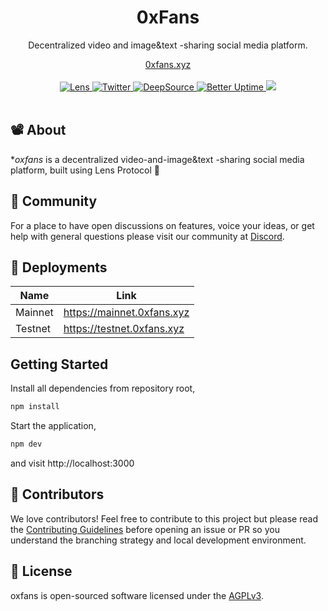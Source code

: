 <div align="center">
    <h1>0xFans</h1>
    <p>Decentralized video and image&text -sharing social media platform.</p>
    <a href="https://mainnet.0xtrip.xyz">0xfans.xyz</a>
</div>
<br>
<div align="center">
    <a href="https://lenstube.xyz/sasicodes.lens">
        <img src="https://lens-badge.vercel.app/api/badge/sasicodes.lens" alt="Lens">
    </a>
    <a href="https://twitter.com/0xtripxyz">
        <img src="https://img.shields.io/twitter/follow/0xtripxyz?style=social" alt="Twitter">
    </a>
   <a href="https://app.deepsource.com/gh/IndexOutOfBounds998/oxfans/?ref=repository-badge}" target="_blank"><img alt="DeepSource" title="DeepSource" src="https://app.deepsource.com/gh/IndexOutOfBounds998/oxfans.svg/?label=active+issues&show_trend=true&token=u-H2BAmuJbTMmMn2xJYjcHoE"/>
   </a>
     <a href="https://0xfans.betteruptime.com">
        <img src="https://betteruptime.com/status-badges/v1/monitor/dfaw.svg" alt="Better Uptime">
    </a>
   <a title="Crowdin" target="_blank" href="https://crowdin.com/project/lensbook"><img src="https://badges.crowdin.net/lensbook/localized.svg"></a>
</div>
<br>

## 📽️ About

\*_oxfans_ is a decentralized video-and-image&text -sharing social media platform, built using Lens Protocol 🌿

## 💪 Community

For a place to have open discussions on features, voice your ideas, or get help with general questions please visit our community at [Discord](https://discord.gg/aDtzhfd9c3).

## 🚢 Deployments

| Name    | Link                       |
| ------- | -------------------------- |
| Mainnet | https://mainnet.0xfans.xyz |
| Testnet | https://testnet.0xfans.xyz |

## Getting Started

Install all dependencies from repository root,

```bash
npm install
```

Start the application,

```bash
npm dev
```

and visit http://localhost:3000

## 🤝 Contributors

We love contributors! Feel free to contribute to this project but please read the [Contributing Guidelines](CONTRIBUTING.md) before opening an issue or PR so you understand the branching strategy and local development environment.

<a href="https://github.com/IndexOutOfBounds998/oxfans/graphs/contributors">
  
</a>

## 📜 License

oxfans is open-sourced software licensed under the [AGPLv3](LICENSE).
